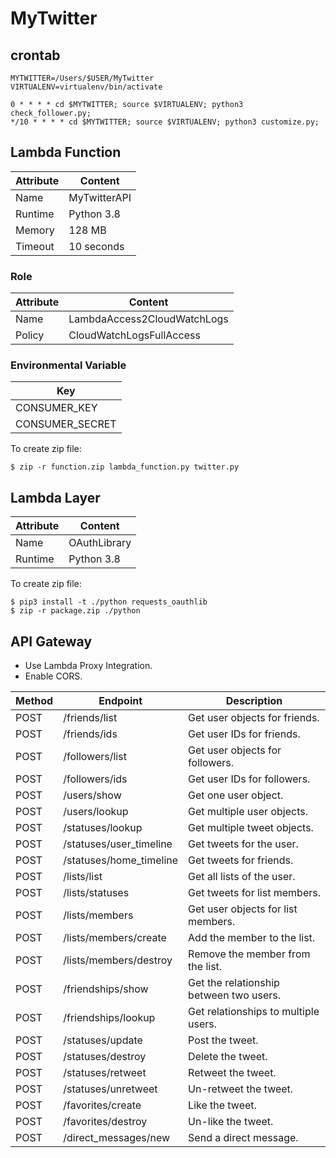 # MyTwitter

## crontab

```
MYTWITTER=/Users/$USER/MyTwitter
VIRTUALENV=virtualenv/bin/activate

0 * * * * cd $MYTWITTER; source $VIRTUALENV; python3 check_follower.py;
*/10 * * * * cd $MYTWITTER; source $VIRTUALENV; python3 customize.py;
```

## Lambda Function

| Attribute | Content |
| - | - |
| Name | MyTwitterAPI |
| Runtime | Python 3.8 |
| Memory | 128 MB |
| Timeout | 10 seconds |

### Role

| Attribute | Content |
| - | - |
| Name | LambdaAccess2CloudWatchLogs |
| Policy | CloudWatchLogsFullAccess |

### Environmental Variable

| Key |
| - |
| CONSUMER_KEY |
| CONSUMER_SECRET |

To create zip file:

```
$ zip -r function.zip lambda_function.py twitter.py
```

## Lambda Layer

| Attribute | Content |
| - | - |
| Name | OAuthLibrary |
| Runtime | Python 3.8 |

To create zip file:

```
$ pip3 install -t ./python requests_oauthlib
$ zip -r package.zip ./python
```

## API Gateway

- Use Lambda Proxy Integration.
- Enable CORS.

| Method | Endpoint | Description |
| - | - | - |
| POST | /friends/list | Get user objects for friends. |
| POST | /friends/ids | Get user IDs for friends. |
| POST | /followers/list | Get user objects for followers. |
| POST | /followers/ids | Get user IDs for followers. |
| POST | /users/show | Get one user object. |
| POST | /users/lookup | Get multiple user objects. |
| POST | /statuses/lookup | Get multiple tweet objects. |
| POST | /statuses/user_timeline | Get tweets for the user. |
| POST | /statuses/home_timeline | Get tweets for friends. |
| POST | /lists/list | Get all lists of the user. |
| POST | /lists/statuses | Get tweets for list members. |
| POST | /lists/members | Get user objects for list members. |
| POST | /lists/members/create | Add the member to the list. |
| POST | /lists/members/destroy | Remove the member from the list. |
| POST | /friendships/show | Get the relationship between two users. |
| POST | /friendships/lookup | Get relationships to multiple users. |
| POST | /statuses/update | Post the tweet. |
| POST | /statuses/destroy | Delete the tweet. |
| POST | /statuses/retweet | Retweet the tweet. |
| POST | /statuses/unretweet | Un-retweet the tweet. |
| POST | /favorites/create | Like the tweet. |
| POST | /favorites/destroy | Un-like the tweet. |
| POST | /direct_messages/new | Send a direct message. |
